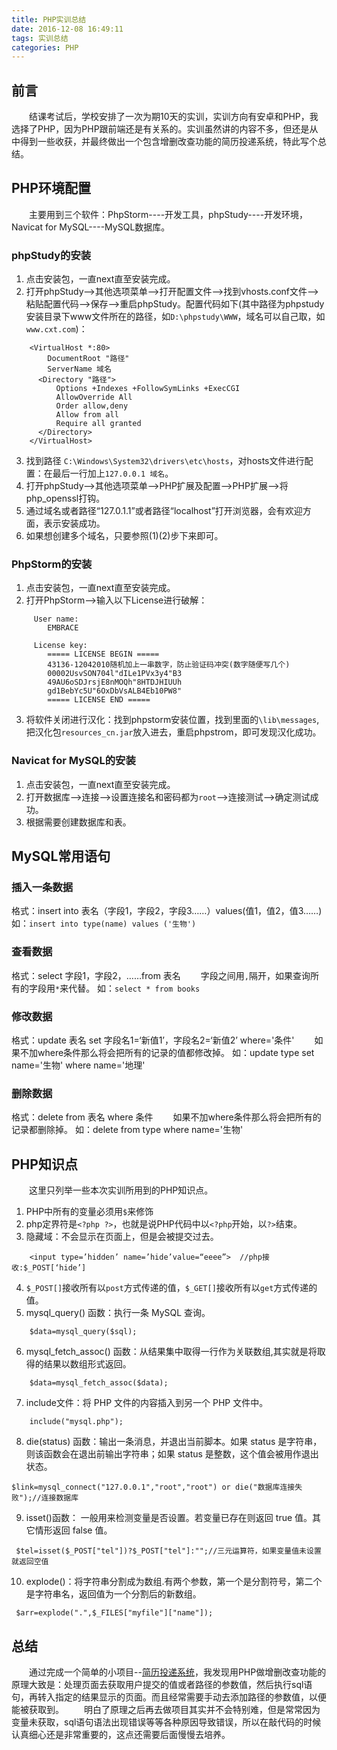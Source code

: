 ```yaml
---
title: PHP实训总结
date: 2016-12-08 16:49:11
tags: 实训总结
categories: PHP
---
```

## 前言
&emsp;&emsp;结课考试后，学校安排了一次为期10天的实训，实训方向有安卓和PHP，我选择了PHP，因为PHP跟前端还是有关系的。实训虽然讲的内容不多，但还是从中得到一些收获，并最终做出一个包含增删改查功能的简历投递系统，特此写个总结。

## PHP环境配置
&emsp;&emsp;主要用到三个软件：PhpStorm----开发工具，phpStudy----开发环境，Navicat for MySQL----MySQL数据库。
### phpStudy的安装
1. 点击安装包，一直next直至安装完成。
2. 打开phpStudy—>其他选项菜单—>打开配置文件—>找到vhosts.conf文件—>粘贴配置代码—>保存—>重启phpStudy。配置代码如下(其中路径为phpstudy安装目录下www文件所在的路径，如`D:\phpstudy\WWW`，域名可以自己取，如`www.cxt.com`)：
```
    <VirtualHost *:80>
        DocumentRoot "路径"
        ServerName 域名
      <Directory "路径">
          Options +Indexes +FollowSymLinks +ExecCGI
          AllowOverride All
          Order allow,deny
          Allow from all
          Require all granted
      </Directory>
    </VirtualHost>
```
3. 找到路径 `C:\Windows\System32\drivers\etc\hosts`，对hosts文件进行配置：在最后一行加上`127.0.0.1 域名`。
4. 打开phpStudy—>其他选项菜单—>PHP扩展及配置—>PHP扩展—>将php_openssl打钩。
5. 通过域名或者路径“127.0.1.1”或者路径“localhost”打开浏览器，会有欢迎方面，表示安装成功。
6. 如果想创建多个域名，只要参照(1)(2)步下来即可。

### PhpStorm的安装
1. 点击安装包，一直next直至安装完成。
2. 打开PhpStorm—>输入以下License进行破解：
```
     User name:
        EMBRACE

     License key:
        ===== LICENSE BEGIN =====
        43136-12042010随机加上一串数字，防止验证码冲突(数字随便写几个)
        00002UsvSON704l"dILe1PVx3y4"B3
        49AU6oSDJrsjE8nMOQh"8HTDJHIUUh
        gd1BebYc5U"6OxDbVsALB4Eb10PW8"
        ===== LICENSE END =====
```
3. 将软件关闭进行汉化：找到phpstorm安装位置，找到里面的`\lib\messages`,把汉化包`resources_cn.jar`放入进去，重启phpstrom，即可发现汉化成功。

### Navicat for MySQL的安装
1. 点击安装包，一直next直至安装完成。
2. 打开数据库—>连接—>设置连接名和密码都为`root`—>连接测试—>确定测试成功。
3. 根据需要创建数据库和表。

## MySQL常用语句
### 插入一条数据
格式：insert  into  表名（字段1，字段2，字段3……）values(值1，值2，值3……)
如：`insert into type(name) values ('生物')`
### 查看数据
格式：select 字段1，字段2，……from  表名
&emsp;&emsp;字段之间用`,`隔开，如果查询所有的字段用`*`来代替。
如：`select * from books`
### 修改数据
格式：update  表名  set 字段名1=‘新值1’，字段名2=‘新值2’ where='条件'
&emsp;&emsp;如果不加where条件那么将会把所有的记录的值都修改掉。
如：update type set name='生物' where name='地理'
### 删除数据
格式：delete  from  表名 where 条件
&emsp;&emsp;如果不加where条件那么将会把所有的记录都删除掉。
如：delete from type where name='生物'

## PHP知识点
&emsp;&emsp;这里只列举一些本次实训所用到的PHP知识点。
1. PHP中所有的变量必须用`$`来修饰
2. php定界符是`<?php ?>`，也就是说PHP代码中以`<?php`开始，以`?>`结束。
3. 隐藏域：不会显示在页面上，但是会被提交过去。
```
    <input type=’hidden’ name=’hide’value=“eeee”>  //php接收:$_POST[‘hide’]
```
4. `$_POST[]`接收所有以`post`方式传递的值，`$_GET[]`接收所有以`get`方式传递的值。
5. mysql_query() 函数：执行一条 MySQL 查询。
```
    $data=mysql_query($sql);
```
6. mysql_fetch_assoc() 函数：从结果集中取得一行作为关联数组,其实就是将取得的结果以数组形式返回。
```
    $data=mysql_fetch_assoc($data);
```
7. include文件：将 PHP 文件的内容插入到另一个 PHP 文件中。
```
    include("mysql.php");
```
8. die(status) 函数：输出一条消息，并退出当前脚本。如果 status 是字符串，则该函数会在退出前输出字符串；如果 status 是整数，这个值会被用作退出状态。
```
$link=mysql_connect("127.0.0.1","root","root") or die("数据库连接失败");//连接数据库
```
9. isset()函数： 一般用来检测变量是否设置。若变量已存在则返回 true 值。其它情形返回 false 值。
```
 $tel=isset($_POST["tel"])?$_POST["tel"]:"";//三元运算符，如果变量值未设置就返回空值
```
10. explode()：将字符串分割成为数组.有两个参数，第一个是分割符号，第二个是字符串名，返回值为一个分割后的新数组。
```
 $arr=explode(".",$_FILES["myfile"]["name"]);
```

## 总结
&emsp;&emsp;通过完成一个简单的小项目--[简历投递系统](https://github.com/chen-xt/resume)，我发现用PHP做增删改查功能的原理大致是：处理页面去获取用户提交的值或者路径的参数值，然后执行sql语句，再转入指定的结果显示的页面。而且经常需要手动去添加路径的参数值，以便能被获取到。
&emsp;&emsp;明白了原理之后再去做项目其实并不会特别难，但是常常因为变量未获取，sql语句语法出现错误等等各种原因导致错误，所以在敲代码的时候认真细心还是非常重要的，这点还需要后面慢慢去培养。
